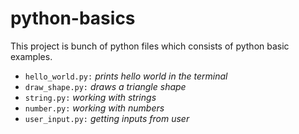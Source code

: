 # python-basics

This project is bunch of python files which consists of python basic examples.

- `hello_world.py:` _prints hello world in the terminal_  
- `draw_shape.py:` _draws a triangle shape_    
- `string.py:` _working with strings_
- `number.py:` _working with numbers_
- `user_input.py:` _getting inputs from user_
